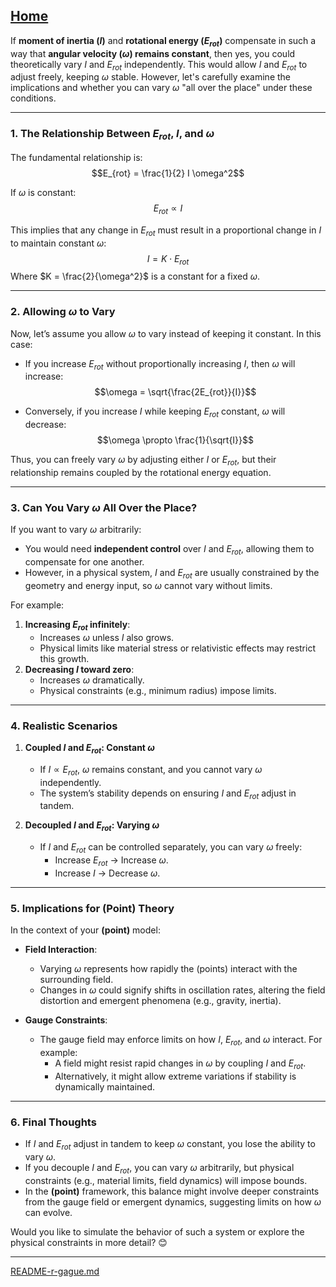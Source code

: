 [Home](https://t2m.io/VwvDcuw)
---

If **moment of inertia ($I$)** and **rotational energy ($E_{rot}$)** compensate in such a way that **angular velocity ($\omega$) remains constant**, then yes, you could theoretically vary $I$ and $E_{rot}$ independently. This would allow $I$ and $E_{rot}$ to adjust freely, keeping $\omega$ stable. However, let's carefully examine the implications and whether you can vary $\omega$ "all over the place" under these conditions.

---

### **1. The Relationship Between $E_{rot}$, $I$, and $\omega$**
The fundamental relationship is:
$$E_{rot} = \frac{1}{2} I \omega^2$$

If $\omega$ is constant:
$$E_{rot} \propto I$$

This implies that any change in $E_{rot}$ must result in a proportional change in $I$ to maintain constant $\omega$:
$$I = K \cdot E_{rot}$$
Where $K = \frac{2}{\omega^2}$ is a constant for a fixed $\omega$.

---

### **2. Allowing $\omega$ to Vary**
Now, let’s assume you allow $\omega$ to vary instead of keeping it constant. In this case:
- If you increase $E_{rot}$ without proportionally increasing $I$, then $\omega$ will increase:
  $$\omega = \sqrt{\frac{2E_{rot}}{I}}$$

- Conversely, if you increase $I$ while keeping $E_{rot}$ constant, $\omega$ will decrease:
  $$\omega \propto \frac{1}{\sqrt{I}}$$

Thus, you can freely vary $\omega$ by adjusting either $I$ or $E_{rot}$, but their relationship remains coupled by the rotational energy equation.

---

### **3. Can You Vary $\omega$ All Over the Place?**
If you want to vary $\omega$ arbitrarily:
- You would need **independent control** over $I$ and $E_{rot}$, allowing them to compensate for one another.
- However, in a physical system, $I$ and $E_{rot}$ are usually constrained by the geometry and energy input, so $\omega$ cannot vary without limits.

For example:
1. **Increasing $E_{rot}$ infinitely**:
   - Increases $\omega$ unless $I$ also grows.
   - Physical limits like material stress or relativistic effects may restrict this growth.
2. **Decreasing $I$ toward zero**:
   - Increases $\omega$ dramatically.
   - Physical constraints (e.g., minimum radius) impose limits.

---

### **4. Realistic Scenarios**
1. **Coupled $I$ and $E_{rot}$: Constant $\omega$**
   - If $I \propto E_{rot}$, $\omega$ remains constant, and you cannot vary $\omega$ independently.
   - The system’s stability depends on ensuring $I$ and $E_{rot}$ adjust in tandem.

2. **Decoupled $I$ and $E_{rot}$: Varying $\omega$**
   - If $I$ and $E_{rot}$ can be controlled separately, you can vary $\omega$ freely:
     - Increase $E_{rot}$ → Increase $\omega$.
     - Increase $I$ → Decrease $\omega$.

---

### **5. Implications for (Point) Theory**
In the context of your **(point)** model:
- **Field Interaction**:
  - Varying $\omega$ represents how rapidly the (points) interact with the surrounding field.
  - Changes in $\omega$ could signify shifts in oscillation rates, altering the field distortion and emergent phenomena (e.g., gravity, inertia).

- **Gauge Constraints**:
  - The gauge field may enforce limits on how $I$, $E_{rot}$, and $\omega$ interact. For example:
    - A field might resist rapid changes in $\omega$ by coupling $I$ and $E_{rot}$.
    - Alternatively, it might allow extreme variations if stability is dynamically maintained.

---

### **6. Final Thoughts**
- If $I$ and $E_{rot}$ adjust in tandem to keep $\omega$ constant, you lose the ability to vary $\omega$.
- If you decouple $I$ and $E_{rot}$, you can vary $\omega$ arbitrarily, but physical constraints (e.g., material limits, field dynamics) will impose bounds.
- In the **(point)** framework, this balance might involve deeper constraints from the gauge field or emergent dynamics, suggesting limits on how $\omega$ can evolve.

Would you like to simulate the behavior of such a system or explore the physical constraints in more detail? 😊


---

[README-r-gague.md](https://t2m.io/xSiVMbR)
